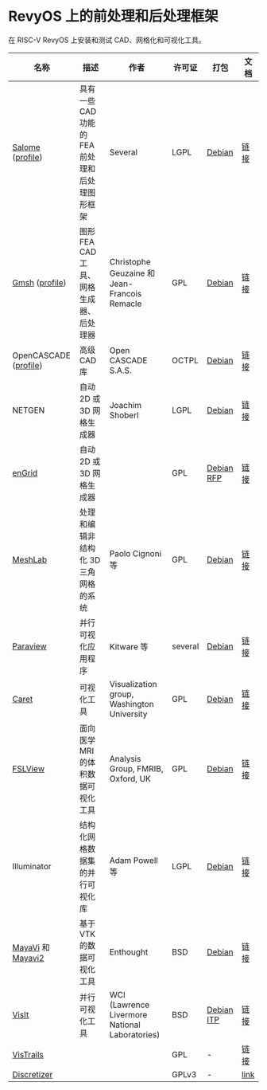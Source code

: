 # RevyOS 上的前处理和后处理框架

在 RISC-V RevyOS 上安装和测试 CAD、网格化和可视化工具。

| 名称 | 描述 | 作者 | 许可证 | 打包 | 文档 |
|------|------|------|--------|------|------|
| [Salome](https://www.salome-platform.org/) ([profile](https://www.opennovation.org/profiles/Salome.html)) | 具有一些 CAD 功能的 FEA 前处理和后处理图形框架 | Several | LGPL | [Debian](https://packages.debian.org/search?keywords=salome) | [链接](./Salome/README_zh.md) |
| [Gmsh](http://www.geuz.org/gmsh/) ([profile](https://www.opennovation.org/profiles/Gmsh.html)) | 图形 FEA CAD 工具、网格生成器、后处理器 | Christophe Geuzaine 和 Jean-Francois Remacle | GPL | [Debian](https://packages.debian.org/gmsh) | [链接](./Gmsh/README_zh.md) |
| OpenCASCADE ([profile](https://www.opennovation.org/profiles/OpenCASCADE.html)) | 高级 CAD 库 | Open CASCADE S.A.S. | OCTPL | [Debian](https://packages.debian.org/opencascade) | [链接](./OpenCASCADE/README_zh.md) |
| NETGEN | 自动 2D 或 3D 网格生成器 | Joachim Shoberl | LGPL | [Debian](https://packages.debian.org/netgen) | [链接](./NETGEN/README_zh.md) |
| [enGrid](http://engrid.sourceforge.net/) | 自动 2D 或 3D 网格生成器 | | GPL | [Debian RFP](https://bugs.debian.org/636749) | [链接](./enGrid/README_zh.md) |
| [MeshLab](http://meshlab.sourceforge.net/) | 处理和编辑非结构化 3D 三角网格的系统 | Paolo Cignoni 等 | GPL | [Debian](https://packages.debian.org/meshlab) | [链接](./MeshLab/README_zh.md) |
| [Paraview](https://www.paraview.org/) | 并行可视化应用程序 | Kitware 等 | several | [Debian](https://packages.debian.org/paraview) | [链接](./Paraview/README_zh.md) |
| [Caret](http://brainvis.wustl.edu/wiki/index.php/Caret:About) | 可视化工具 | Visualization group, Washington University | GPL | [Debian](https://packages.debian.org/caret) | [链接](./Caret/README_zh.md) |
| [FSLView](https://fsl.fmrib.ox.ac.uk/fsl/fslview/) | 面向医学 MRI 的体积数据可视化工具 | Analysis Group, FMRIB, Oxford, UK | GPL | [Debian](https://packages.debian.org/fslview) | [链接](./FSLView/README_zh.md) |
| Illuminator | 结构化网格数据集的并行可视化库 | Adam Powell 等 | LGPL | [Debian](https://packages.debian.org/illuminator) | [链接](./Illuminator/README_zh.md) |
| [MayaVi](http://mayavi.sourceforge.net/) 和 [Mayavi2](http://code.enthought.com/projects/mayavi/) | 基于 VTK 的数据可视化工具 | Enthought | BSD | [Debian](https://packages.debian.org/mayavi2) | [链接](./MayaVi/README_zh.md) |
| [VisIt](https://visit-dav.github.io/visit-website/) | 并行可视化工具 | WCI (Lawrence Livermore National Laboratories) | BSD | [Debian ITP](https://bugs.debian.org/395573) | [链接](./VisIt/README_zh.md) |
| [VisTrails](https://www.vistrails.org/index.php/Main_Page) | | | GPL | - | [链接](./VisTrails/README_zh.md) |
| [Discretizer](http://www.discretizer.org/) | | | GPLv3 | - | [link](./Discretizer/README_zh.md) |
